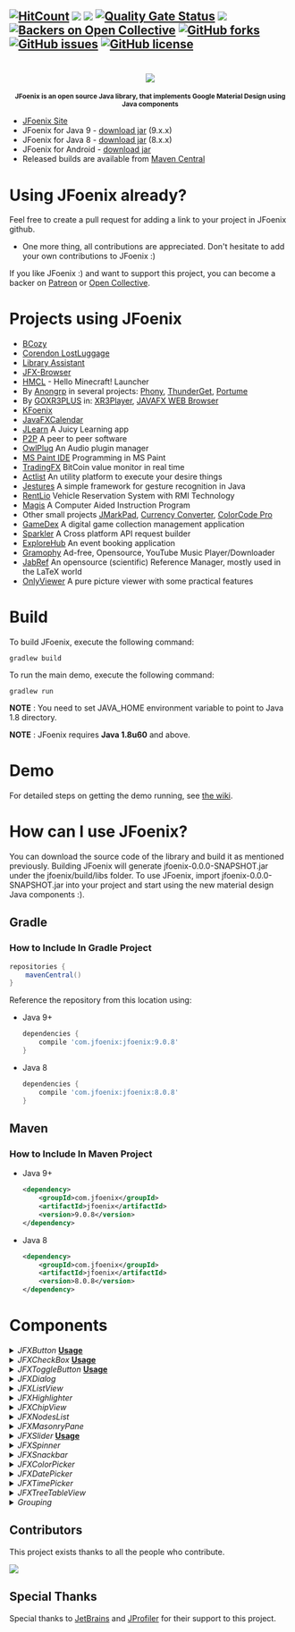 [![HitCount](http://hits.dwyl.io/jfoenixadmin/JFoenix.svg)](http://hits.dwyl.io/jfoenixadmin/JFoenix)
[![][CircleCI img]][CircleCI]
[![][mavenbadge img]][mavenbadge]
[![Quality Gate Status](https://sonarcloud.io/api/project_badges/measure?project=jfoenixadmin_JFoenix&metric=alert_status)](https://sonarcloud.io/dashboard?id=jfoenixadmin_JFoenix)
[![][gitter img]][gitter]
[![Backers on Open Collective](https://opencollective.com/JFoenix/backers/badge.svg)](#backers) 
[![GitHub forks](https://img.shields.io/github/forks/jfoenixadmin/JFoenix.svg)](https://github.com/jfoenixadmin/JFoenix/network)
[![GitHub issues](https://img.shields.io/github/issues/jfoenixadmin/JFoenix.svg)](https://github.com/jfoenixadmin/JFoenix/issues)
[![GitHub license](https://img.shields.io/github/license/jfoenixadmin/JFoenix.svg)](https://github.com/jfoenixadmin/JFoenix/blob/master/LICENSE)
---

<h1 align="center">
    <img src="http://www.jfoenix.com/img/logo-JFX.png">
</h1>
<p align="center">
<sup>
<b>JFoenix is an open source Java library, that implements Google Material Design using Java components</b>
</sup>
</p>

* [JFoenix Site](http://www.jfoenix.com)
* JFoenix for Java 9 - [download jar](https://search.maven.org/remotecontent?filepath=com/jfoenix/jfoenix/9.0.8/jfoenix-9.0.8.jar) (9.x.x)
* JFoenix for Java 8 - [download jar](https://search.maven.org/remotecontent?filepath=com/jfoenix/jfoenix/8.0.8/jfoenix-8.0.8.jar) (8.x.x)
* JFoenix for Android - [download jar](https://search.maven.org/remotecontent?filepath=com/jfoenix/jfoenix/8.0.8/jfoenix-8.0.8-retrolambda.jar)
* Released builds are available from [Maven Central](http://search.maven.org/#search%7Cga%7C1%7CJFoenix)

# Using JFoenix already?
Feel free to create a pull request for adding a link to your project in JFoenix github.
* One more thing, all contributions are appreciated. Don't hesitate to add your own contributions to JFoenix :)

If you like JFoenix :) and want to support this project, you can become a backer on <a href="https://www.patreon.com/shadishaheen">Patreon</a> or <a href="https://opencollective.com/jfoenix">Open Collective</a>.

# Projects using JFoenix
* <a href="http://bcozy.org">BCozy</a>
* <a href="https://github.com/ThijsZijdel/Corendon-LostLuggage">Corendon LostLuggage</a>
* <a href="https://github.com/afsalashyana/Library-Assistant">Library Assistant</a>
* <a href="https://github.com/badarshahzad/Jfx-Browser">JFX-Browser</a>
* <a href="https://github.com/huanghongxun/HMCL">HMCL</a> - Hello Minecraft! Launcher 
* By <a href="https://github.com/anongrp">Anongrp</a> in several projects: 
<a href="https://github.com/anongrp/Phony">Phony</a>,
<a href="https://github.com/anongrp/ThunderGet">ThunderGet</a>,
<a href="https://github.com/anongrp/Portume">Portume</a>
* By <a href="https://github.com/goxr3plus">GOXR3PLUS</a> in:
<a href="https://github.com/goxr3plus/XR3Player">XR3Player</a>,
<a href="https://github.com/goxr3plus/JavaFX-Web-Browser">JAVAFX WEB Browser</a>
* <a href="https://github.com/bkenn/KFoenix">KFoenix</a>
* <a href="https://github.com/SeynalKim/JavaFXCalendar">JavaFXCalendar</a>
* <a href="https://bitbucket.org/NiNi94/oop16-jlearn/src/master/">JLearn</a> A Juicy Learning app
* <a href="https://github.com/rohan23chhabra/p2p">P2P</a> A peer to peer software
* <a href="https://github.com/DropSnorz/OwlPlug">OwlPlug</a> An Audio plugin manager
* <a href="https://github.com/RubbaBoy/MSPaintIDE">MS Paint IDE</a> Programming in MS Paint
* <a href="https://github.com/fl0wo/TradingFX">TradingFX</a> BitCoin value monitor in real time
* <a href="https://github.com/silentsoft/actlist">Actlist</a> An utility platform to execute your desire things
* <a href="https://github.com/Giulianini/Jestures">Jestures</a> A simple framework for gesture recognition in Java
* <a href="https://github.com/Shehanka/RentLio">RentLio</a> Vehicle Reservation System with RMI Technology
* <a href="https://github.com/ianspryn/Magis">Magis</a> A Computer Aided Instruction Program
* Other small projects <a href="https://github.com/mayuso/JMarkPad">JMarkPad</a>,
<a href="https://github.com/naeemkhan12/CurrencyConverter.git">Currency Converter</a>,
<a href="https://github.com/Anikeshpatel/ColorCode-Pro">ColorCode Pro</a>
* <a href="https://github.com/ykrasik/gamedex">GameDex</a> A digital game collection management application
* <a href="https://github.com/AmrDeveloper/Sparkler">Sparkler</a> A Cross platform API request builder
* <a href="https://github.com/GikuMironica/ExploreHub">ExploreHub</a> An event booking application
* <a href="https://github.com/dubbadhar/gramophy">Gramophy</a> Ad-free, Opensource, YouTube Music Player/Downloader
* [JabRef](https://www.jabref.org/) An opensource (scientific) Reference Manager, mostly used in the LaTeX world
* <a href="https://github.com/greyovo/OnlyViewer">OnlyViewer</a> A pure picture viewer with some practical features

# Build
To build JFoenix, execute the following command:

    gradlew build

To run the main demo, execute the following command:

    gradlew run

**NOTE** : You need to set JAVA_HOME environment variable to point to Java 1.8 directory.

**NOTE** : JFoenix requires **Java 1.8u60** and above.

# Demo
For detailed steps on getting the demo running, see [the wiki].

# How can I use JFoenix?
You can download the source code of the library and build it as mentioned previously. Building JFoenix will generate jfoenix-0.0.0-SNAPSHOT.jar under the jfoenix/build/libs folder. To use JFoenix, import jfoenix-0.0.0-SNAPSHOT.jar into your project and start using the new material design Java components :).

## Gradle
### How to Include In Gradle Project
```groovy
repositories {
    mavenCentral()
}
```
Reference the repository from this location using:
* Java 9+
    ```groovy
    dependencies {
        compile 'com.jfoenix:jfoenix:9.0.8'
    }
    ```
* Java 8
    ```groovy
    dependencies {
        compile 'com.jfoenix:jfoenix:8.0.8'
    }
    ```

## Maven
### How to Include In Maven Project
* Java 9+
    ```xml
    <dependency>
        <groupId>com.jfoenix</groupId>
        <artifactId>jfoenix</artifactId>
        <version>9.0.8</version>
    </dependency>
    ```
* Java 8
    ```xml
    <dependency>
        <groupId>com.jfoenix</groupId>
        <artifactId>jfoenix</artifactId>
        <version>8.0.8</version>
    </dependency>
    ```
# Components
<details><summary><i>JFXButton </i><a href="https://github.com/jfoenixadmin/JFoenix/wiki/Button"><b>Usage</b></a></summary><p>

![Button Demo](http://jfoenix.com/gif/button.gif "Button Demo")
</p></details>

<details><summary><i>JFXCheckBox </i><a href="https://github.com/jfoenixadmin/JFoenix/wiki/Checkbox"><b>Usage</b></a></summary><p>

![Check Box Demo](http://jfoenix.com/gif/checkbox.gif "Check Box Demo")
</p></details>

<details><summary><i>JFXToggleButton </i><a href="https://github.com/jfoenixadmin/JFoenix/wiki/Toggle-Button"><b>Usage</b></a></summary><p>

![Toggle Button Demo](http://jfoenix.com/gif/toggle-button.gif "Toggle Button Demo")
</p></details>

<details><summary><i>JFXDialog</i></summary><p>


![Dialog Demo](http://jfoenix.com/gif/dialog.gif "Dialog Demo")
</p></details>

<details><summary><i>JFXListView</i></summary><p>

    
![List View Demo](http://jfoenix.com/gif/listview.gif "List View Demo")
</p></details>

<details><summary><i>JFXHighlighter</i></summary><p>

    
![Highlighter](http://jfoenix.com/gif/highlighter.gif "Highlighter")
</p></details>

<details><summary><i>JFXChipView</i></summary><p>

    
![Chip View](http://jfoenix.com/gif/chipview.gif "Chip View")
</p></details>

<details><summary><i>JFXNodesList</i></summary><p>

    
![Nodes List Demo](http://jfoenix.com/gif/nodes-list.gif "Nodes List Demo")
</p></details>

<details><summary><i>JFXMasonryPane</i></summary><p>

    
![Masonry Demo](http://jfoenix.com/gif/masonry.gif "Masonry Demo")
</p></details>

<details><summary><i>JFXSlider </i> <a href="https://github.com/jfoenixadmin/JFoenix/wiki/Slider"><b>Usage</b></a></summary><p>

![Slider Demo](http://jfoenix.com/gif/slider.gif "Slider Demo")
</p></details>

<details><summary><i>JFXSpinner</i></summary><p>

    
![Spinner Demo](http://jfoenix.com/gif/spinner.gif "Spinner Demo")
</p></details>

<details><summary><i>JFXSnackbar</i></summary><p>

    
![Icons-Snackbar Demo](http://jfoenix.com/gif/icons-snackbar.gif "Icons-Snackbar Demo")
</p></details>

<details><summary><i>JFXColorPicker</i></summary><p>

    
![Color Picker Demo](http://jfoenix.com/gif/colorpicker-beta.gif "Color Picker Demo")
</p></details>

<details><summary><i>JFXDatePicker</i></summary><p>

    
![Date Picker Demo](http://jfoenix.com/gif/datepicker.gif "Date Picker Demo")
</p></details>

<details><summary><i>JFXTimePicker</i></summary><p>

    
![Time Picker Demo](http://jfoenix.com/gif/timepicker.gif "Time Picker Demo")
</p></details>

<details><summary><i>JFXTreeTableView</i></summary><p>

    
![Tree Table View](http://jfoenix.com/gif/treetableview.gif "Tree Table View")
</p></details>

<details><summary><i>Grouping</i></summary><p>
    
![Grouping Demo](http://jfoenix.com/gif/grouping.gif "Grouping Demo")
</p></details>

[mavenbadge]:https://search.maven.org/search?q=g:com.jfoenix%20AND%20a:jfoenix&core=gav
[mavenbadge img]:https://maven-badges.herokuapp.com/maven-central/com.jfoenix/jfoenix/badge.svg

[CircleCI]:https://circleci.com/gh/jfoenixadmin/JFoenix/tree/master
[CircleCI img]:https://circleci.com/gh/jfoenixadmin/JFoenix/tree/master.svg?style=shield

[gitter]:https://gitter.im/JFoenix/Lobby?utm_source=badge&utm_medium=badge&utm_campaign=pr-badge&utm_content=badge
[gitter img]:https://badges.gitter.im/JFoenix/Lobby.svg

[the wiki]: https://github.com/jfoenixadmin/JFoenix/wiki#trying-the-demo

## Contributors

This project exists thanks to all the people who contribute.

<a href="https://github.com/jfoenixadmin/JFoenix/contributors"><img src="https://opencollective.com/JFoenix/contributors.svg?width=890&button=false" /></a>


## Special Thanks

Special thanks to <a href="https://www.jetbrains.com">JetBrains</a> and <a href="https://www.ej-technologies.com/products/jprofiler/overview.html">JProfiler</a> for their support to this project.
